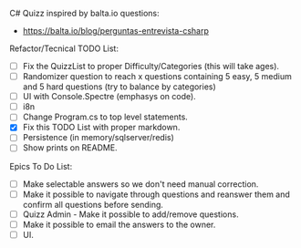 C# Quizz inspired by balta.io questions:
- https://balta.io/blog/perguntas-entrevista-csharp

Refactor/Tecnical TODO List:
- [ ] Fix the QuizzList to proper Difficulty/Categories (this will take ages).
- [ ] Randomizer question to reach x questions containing 5 easy, 5 medium and 5 hard questions (try to balance by categories)
- [ ] UI with Console.Spectre (emphasys on code).
- [ ] i8n
- [ ] Change Program.cs to top level statements.
- [X] Fix this TODO List with proper markdown.
- [ ] Persistence (in memory/sqlserver/redis)
- [ ] Show prints on README.

Epics To Do List:
- [ ] Make selectable answers so we don't need manual correction.
- [ ] Make it possible to navigate through questions and reanswer them and confirm all questions before sending.
- [ ] Quizz Admin - Make it possible to add/remove questions.
- [ ] Make it possible to email the answers to the owner.
- [ ] UI.
